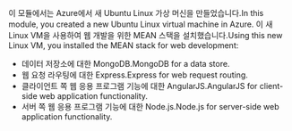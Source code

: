 <span data-ttu-id="e65c3-101">이 모듈에서는 Azure에서 새 Ubuntu Linux 가상 머신을 만들었습니다.</span><span class="sxs-lookup"><span data-stu-id="e65c3-101">In this module, you created a new Ubuntu Linux virtual machine in Azure.</span></span> <span data-ttu-id="e65c3-102">이 새 Linux VM을 사용하여 웹 개발을 위한 MEAN 스택을 설치했습니다.</span><span class="sxs-lookup"><span data-stu-id="e65c3-102">Using this new Linux VM, you installed the MEAN stack for web development:</span></span>

- <span data-ttu-id="e65c3-103">데이터 저장소에 대한 MongoDB.</span><span class="sxs-lookup"><span data-stu-id="e65c3-103">MongoDB for a data store.</span></span>
- <span data-ttu-id="e65c3-104">웹 요청 라우팅에 대한 Express.</span><span class="sxs-lookup"><span data-stu-id="e65c3-104">Express for web request routing.</span></span>
- <span data-ttu-id="e65c3-105">클라이언트 쪽 웹 응용 프로그램 기능에 대한 AngularJS.</span><span class="sxs-lookup"><span data-stu-id="e65c3-105">AngularJS for client-side web application functionality.</span></span>
- <span data-ttu-id="e65c3-106">서버 쪽 웹 응용 프로그램 기능에 대한 Node.js.</span><span class="sxs-lookup"><span data-stu-id="e65c3-106">Node.js for server-side web application functionality.</span></span>
